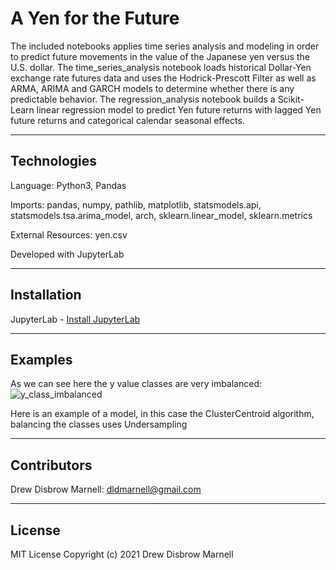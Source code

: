 # A Yen for the Future

The included notebooks applies time series analysis and modeling in order to predict future movements in the value of the Japanese yen versus the U.S. dollar. The time_series_analysis notebook loads historical Dollar-Yen exchange rate futures data and uses the Hodrick-Prescott Filter as well as ARMA, ARIMA and GARCH models to determine whether there is any predictable behavior. The regression_analysis notebook builds a Scikit-Learn linear regression model to predict Yen future returns with lagged Yen future returns and categorical calendar seasonal effects.

---

## Technologies

Language: Python3, Pandas 

Imports: pandas, numpy, pathlib, matplotlib, statsmodels.api, statsmodels.tsa.arima_model, arch, sklearn.linear_model, sklearn.metrics 

External Resources: yen.csv

Developed with JupyterLab

---

## Installation

JupyterLab - [Install JupyterLab](https://jupyterlab.readthedocs.io/en/stable/getting_started/installation.html)

---

## Examples

As we can see here the y value classes are very imbalanced:
![y_class_imbalanced](Resources/Images/balanced_classes.png)

Here is an example of a model, in this case the ClusterCentroid algorithm, balancing the classes uses Undersampling

---

## Contributors

Drew Disbrow Marnell: dldmarnell@gmail.com

---

## License

MIT License
Copyright (c) 2021 Drew Disbrow Marnell
